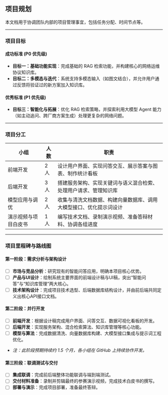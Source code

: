 ## 项目规划

本文档用于协调团队内部的项目管理事宜，包括任务分配、时间节点等。

---

### 项目目标

#### 成功标准 (P0 优先级)
- **目标一：基础功能实现**：完成基础的 RAG 检索功能，并构建核心的网络运维协议知识库。
- **目标二：多模态与迭代**：系统支持多模态输入（如图文结合），并允许用户通过反馈将验证过的新方案加入知识库。

#### 优秀标准 (P1 优先级)
- **目标三：智能化与拓展**：优化 RAG 检索策略，并探索利用大模型 Agent 能力（如主动追问、跨厂商方案生成）处理更复杂的网络问题。

---

### 项目分工
| 小组 | 人数 |职责 |
| ---- | ---- | ---- |
| 前端开发 | 2人 | 设计用户界面、实现问答交互、展示答案与图表、制作统计看板 |
| 后端开发 | 3人 | 搭建服务架构、实现关键词与语义混合检索、处理用户请求、管理知识库 |
| 模型应用与调优 | 2人 | 收集与清洗文档数据、构建向量数据库、调用大模型接口、优化提示词设计 |
| 演示视频与项目白皮书 | 1人 | 编写技术文档、录制演示视频、准备答辩材料、协调各组进度 |

---

### 项目里程碑与路线图

#### 第一阶段：需求分析与架构设计
- [ ] **市场与竞品分析**：研究现有的智能问答应用，明确本项目核心优势。
- [ ] **产品与UI设计**：绘制系统主要界面的前端设计稿与UI稿，突出“智能问答”与“知识库管理”两大核心。
- [ ] **技术架构设计**：完成项目技术选型、后端数据库结构设计，并由前后端共同定义出核心API接口文档。

#### 第二阶段：并行开发
- [ ] **前端开发**：根据设计稿完成用户界面、问答交互、数据可视化看板的开发。
- [ ] **后端开发**：实现服务架构、混合检索算法、知识库管理等核心功能。
- [ ] **模型与算法**：完成数据清洗、向量数据库构建、大模型接口集成与提示词工程优化。
- *注：此阶段预期持续约 1.5 个月，各小组在 GitHub 上持续协作开发。*

#### 第三阶段：联调测试与交付
- [ ] **集成联调**：完成前后端整体功能联调与端到端测试。
- [ ] **交付材料准备**：录制并剪辑最终的参赛演示视频，完成技术白皮书的撰写。
- [ ] **部署与演示**：完成项目部署，准备最终答辩。